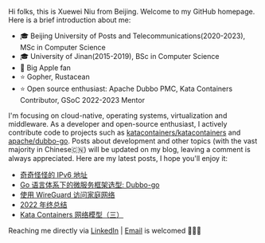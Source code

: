 Hi folks, this is Xuewei Niu from Beijing. Welcome to my GitHub homepage. Here is a brief introduction about me:

- 🎓 Beijing University of Posts and Telecommunications(2020-2023), MSc in Computer Science
- 🎓 University of Jinan(2015-2019), BSc in Computer Science
- 📱 Big Apple fan
- ⭐️ Gopher, Rustacean
- ⭐️ Open source enthusiast: Apache Dubbo PMC, Kata Containers Contributor, GSoC 2022-2023 Mentor

I'm focusing on cloud-native, operating systems, virtualization and middleware. As a developer and open-source enthusiast, I actively contribute code to projects such as [katacontainers/katacontainers](https://github.com/kata-containers/kata-containers) and [apache/dubbo-go](https://github.com/apache/dubbo-go). Posts about development and other topics (with the vast majority in Chinese🇨🇳) will be updated on my blog, leaving a comment is always appreciated. Here are my latest posts, I hope you'll enjoy it:

<!-- BLOG-POST-LIST:START -->
- [奇奇怪怪的 IPv6 地址](https://nxw.name/2023/ipv6-addresses)
- [Go 语言体系下的微服务框架选型: Dubbo-go](https://nxw.name/2023/dubbo-go-2023)
- [使用 WireGuard 访问家庭网络](https://nxw.name/2023/wireguard)
- [2022 年终总结](https://nxw.name/2022/2022-review)
- [Kata Containers 网络模型（三）](https://nxw.name/2022/kata-containers-networking-3)
<!-- BLOG-POST-LIST:END -->

Reaching me directly via [LinkedIn](https://www.linkedin.com/in/%E5%AD%A6%E8%94%9A-%E7%89%9B-34b47917a/) | [Email](mailto:justxuewei@apache.org) is welcomed 🤟🤟🤟
